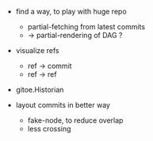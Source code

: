 - find a way, to play with huge repo
    - partial-fetching from latest commits
    - -> partial-rendering of DAG ?

- visualize refs
    - ref -> commit
    - ref -> ref

- gitoe.Historian

- layout commits in better way
    - fake-node, to reduce overlap
    - less crossing
